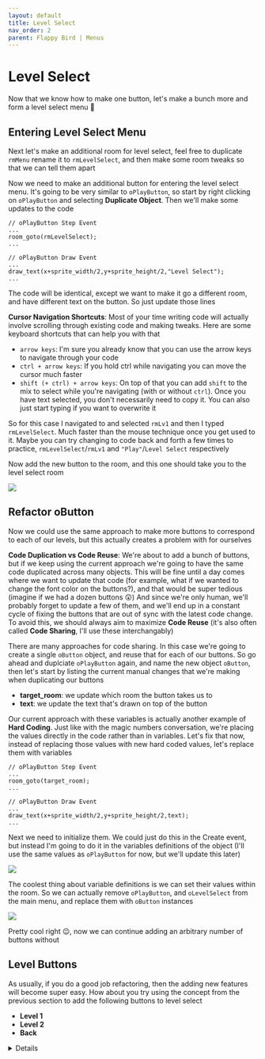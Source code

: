 ```yaml
---
layout: default
title: Level Select
nav_order: 2
parent: Flappy Bird | Menus
---
```


# Level Select

Now that we know how to make one button, let's make a bunch more and form a level select menu 🤩

## Entering Level Select Menu

Next let's make an additional room for level select, feel free to duplicate ``rmMenu`` rename it to ``rmLevelSelect``, and then make some room tweaks so that we can tell them apart

Now we need to make an additional button for entering the level select menu. It's going to be very similar to ``oPlayButton``, so start by right clicking on ``oPlayButton`` and selecting **Duplicate Object**. Then we'll make some updates to the code

```
// oPlayButton Step Event
...
room_goto(rmLevelSelect);
...

// oPlayButton Draw Event
...
draw_text(x+sprite_width/2,y+sprite_height/2,"Level Select");
...
```

The code will be identical, except we want to make it go a different room, and have different text on the button. So just update those lines

**Cursor Navigation Shortcuts**: Most of your time writing code will actually involve scrolling through existing code and making tweaks. Here are some keyboard shortcuts that can help you with that
 * ``arrow keys``: I'm sure you already know that you can use the arrow keys to navigate through your code
 * ``ctrl + arrow keys``: If you hold ctrl while navigating you can move the cursor much faster
 * ``shift (+ ctrl) + arrow keys``: On top of that you can add ``shift`` to the mix to select while you're navigating (with or without ``ctrl``). Once you have text selected, you don't necessarily need to copy it. You can also just start typing if you want to overwrite it

So for this case I navigated to and selected ``rmLv1`` and then I typed ``rmLevelSelect``. Much faster than the mouse technique once you get used to it. Maybe you can try changing to code back and forth a few times to practice, ``rmLevelSelect``/``rmLv1`` and ``"Play"``/``Level Select`` respectively

Now add the new button to the room, and this one should take you to the level select room

![](../../images/flappy_bird/enter_level_select.gif)

## Refactor oButton

Now we could use the same approach to make more buttons to correspond to each of our levels, but this actually creates a problem with for ourselves

**Code Duplication vs Code Reuse**: We're about to add a bunch of buttons, but if we keep using the current approach we're going to have the same code duplicated across many objects. This will be fine until a day comes where we want to update that code (for example, what if we wanted to change the font color on the buttons?), and that would be super tedious (imagine if we had a dozen buttons 😲) And since we're only human, we'll probably forget to update a few of them, and we'll end up in a constant cycle of fixing the buttons that are out of sync with the latest code change. To avoid this, we should always aim to maximize **Code Reuse** (it's also often called **Code Sharing**, I'll use these interchangably)

There are many approaches for code sharing. In this case we're going to create a single ``oButton`` object, and reuse that for each of our buttons. So go ahead and duplciate ``oPlayButton`` again, and name the new object ``oButton``, then let's start by listing the current manual changes that we're making when duplicating our buttons

* **target_room**: we update which room the button takes us to
* **text**: we update the text that's drawn on top of the button

Our current approach with these variables is actually another example of **Hard Coding**. Just like with the magic numbers conversation, we're placing the values directly in the code rather than in variables. Let's fix that now, instead of replacing those values with new hard coded values, let's replace them with variables

```
// oPlayButton Step Event
...
room_goto(target_room);
...

// oPlayButton Draw Event
...
draw_text(x+sprite_width/2,y+sprite_height/2,text);
...
```

Next we need to initialize them. We could just do this in the Create event, but instead I'm going to do it in the variables definitions of the object (I'll use the same values as ``oPlayButton`` for now, but we'll update this later)

![](../../images/flappy_bird/oButton_variables.png)

The coolest thing about variable definitions is we can set their values within the room. So we can actually remove ``oPlayButton``, and ``oLevelSelect`` from the main menu, and replace them with ``oButton`` instances

![](../../images/flappy_bird/main_menu_with_oButton.png)

Pretty cool right 😉, now we can continue adding an arbitrary number of buttons without

## Level Buttons

As usually, if you do a good job refactoring, then the adding new features will become super easy. How about you try using the concept from the previous section to add the following buttons to level select

 * **Level 1**
 * **Level 2**
 * **Back**

<details data-summary="How would you add the new buttons to ``rmLevelSelect``?" markdown="1">

No new code 😁, here's how I set it up in room

![](../../images/flappy_bird/level_select_with_oButton.png)

</details>
